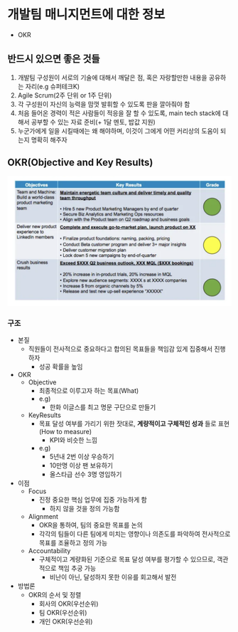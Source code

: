 # 개발팀 매니지먼트에 대한 정보

- OKR

## 반드시 있으면 좋은 것들

1. 개발팀 구성원이 서로의 기술에 대해서 깨달은 점, 혹은 자랑할만한 내용을 공유하는 자리(e.g 슈퍼테크K)
2. Agile Scrum(2주 단위 or 1주 단위)
3. 각 구성원이 자신의 능력을 맘껏 발휘할 수 있도록 판을 깔아줘야 함
4. 처음 들어온 경력이 적은 사람들이 적응을 잘 할 수 있도록, main tech stack에 대해서 공부할 수 있는 자료 준비(+ 1달 멘토, 밥값 지원)
5. 누군가에게 일을 시킬때에는 왜 해야하며, 이것이 그에게 어떤 커리상의 도움이 되는지 명확히 해주자

## OKR(Objective and Key Results)

![](./images/okr_example1.png)

### 구조

- 본질
  - 직원들이 전사적으로 중요하다고 합의된 목표들을 책임감 있게 집중해서 진행하자
    - 성공 확률을 높임
- OKR
  - Objective
    - 최종적으로 이루고자 하는 목표(What)
    - e.g)
      - 한화 이글스를 최고 명문 구단으로 만들기
  - KeyResults
    - 목표 달성 여부를 가리기 위한 잣대로, **계량적이고 구체적인 성과** 들로 표현(How to measure)
      - KPI와 비슷한 느낌
    - e.g)
      - 5년내 2번 이상 우승하기
      - 10만명 이상 팬 보유하기
      - 올스타급 선수 3명 영입하기
- 이점
  - Focus
    - 진정 중요한 핵심 업무에 집중 가능하게 함
      - 하지 않을 것을 정의 가능함
  - Alignment
    - OKR을 통하여, 팀의 중요한 목표를 논의
    - 각각의 팀들이 다른 팀에게 미치는 영향이나 의존도를 파악하여 전사적으로 목표를 조율하고 정의 가능
  - Accountability
    - 구체적이고 계량화된 기준으로 목표 달성 여부를 평가할 수 있으므로, 객관적으로 책임 추궁 가능
      - 비난이 아닌, 달성하지 못한 이유를 회고해서 발전
- 방법론
  - OKR의 순서 및 정렬
    - 회사의 OKR(우선순위)
    - 팀 OKR(우선순위)
    - 개인 OKR(우선순위)

